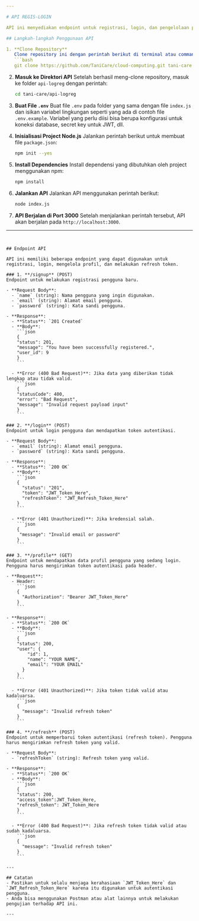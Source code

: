 ```yaml
---

# API REGIS-LOGIN

API ini menyediakan endpoint untuk registrasi, login, dan pengelolaan profil pengguna. Anda bisa menggunakan API ini untuk mengelola sesi autentikasi pengguna dengan cara yang sederhana.

## Langkah-langkah Penggunaan API

1. **Clone Repository**
   Clone repository ini dengan perintah berikut di terminal atau command prompt:
   ```bash
   git clone https://github.com/TaniCare/cloud-computing.git tani-care
   ```

2. **Masuk ke Direktori API**
   Setelah berhasil meng-clone repository, masuk ke folder `api-logreg` dengan perintah:
   ```bash
   cd tani-care/api-logreg
   ```

3. **Buat File `.env`**
   Buat file `.env` pada folder yang sama dengan file `index.js` dan isikan variabel lingkungan seperti yang ada di contoh file `.env.example`. Variabel yang perlu diisi bisa berupa konfigurasi untuk koneksi database, secret key untuk JWT, dll.

4. **Inisialisasi Project Node.js**
   Jalankan perintah berikut untuk membuat file `package.json`:
   ```bash
   npm init --yes
   ```

5. **Install Dependencies**
   Install dependensi yang dibutuhkan oleh project menggunakan npm:
   ```bash
   npm install
   ```

6. **Jalankan API**
   Jalankan API menggunakan perintah berikut:
   ```bash
   node index.js
   ```

7. **API Berjalan di Port 3000**
   Setelah menjalankan perintah tersebut, API akan berjalan pada `http://localhost:3000`.

---
```


## Endpoint API

API ini memiliki beberapa endpoint yang dapat digunakan untuk registrasi, login, mengelola profil, dan melakukan refresh token.

### 1. **/signup** (POST)
Endpoint untuk melakukan registrasi pengguna baru.

- **Request Body**:
  - `name` (string): Nama pengguna yang ingin digunakan.
  - `email` (string): Alamat email pengguna.
  - `password` (string): Kata sandi pengguna.

- **Response**:
  - **Status**: `201 Created`
  - **Body**:
    ```json
    {
    "status": 201,
    "message": "You have been successfully registered.",
    "user_id": 9
    }
    ```

  - **Error (400 Bad Request)**: Jika data yang diberikan tidak lengkap atau tidak valid.
    ```json
    {
    "statusCode": 400,
    "error": "Bad Request",
    "message": "Invalid request payload input"
    }
    ```

### 2. **/login** (POST)
Endpoint untuk login pengguna dan mendapatkan token autentikasi.

- **Request Body**:
  - `email` (string): Alamat email pengguna.
  - `password` (string): Kata sandi pengguna.

- **Response**:
  - **Status**: `200 OK`
  - **Body**:
    ```json
    {
      "status": "201",
      "token": "JWT_Token_Here",
      "refreshToken": "JWT_Refresh_Token_Here"
    }
    ```

  - **Error (401 Unauthorized)**: Jika kredensial salah.
    ```json
    {
     "message": "Invalid email or password"
    }
    ```

### 3. **/profile** (GET)
Endpoint untuk mendapatkan data profil pengguna yang sedang login. Pengguna harus mengirimkan token autentikasi pada header.

- **Request**:
  - Header:
    ```json
    {
      "Authorization": "Bearer JWT_Token_Here"
    }
    ```

- **Response**:
  - **Status**: `200 OK`
  - **Body**:
    ```json
    {
    "status": 200,
    "user": {
        "id": 1,
        "name": "YOUR NAME",
        "email": "YOUR EMAIL"
      }
    }
    ```

  - **Error (401 Unauthorized)**: Jika token tidak valid atau kadaluarsa.
    ```json
    {
      "message": "Invalid refresh token"
    }
    ```

### 4. **/refresh** (POST)
Endpoint untuk memperbarui token autentikasi (refresh token). Pengguna harus mengirimkan refresh token yang valid.

- **Request Body**:
  - `refreshToken` (string): Refresh token yang valid.

- **Response**:
  - **Status**: `200 OK`
  - **Body**:
    ```json
    {
    "status": 200,
    "access_token":JWT_Token_Here,
    "refresh_token": JWT_Token_Here
    }
    ```

  - **Error (400 Bad Request)**: Jika refresh token tidak valid atau sudah kadaluarsa.
    ```json
    {
      "message": "Invalid refresh token"
    }
    ```

---

## Catatan
- Pastikan untuk selalu menjaga kerahasiaan `JWT_Token_Here` dan `JWT_Refresh_Token_Here` karena itu digunakan untuk autentikasi pengguna.
- Anda bisa menggunakan Postman atau alat lainnya untuk melakukan pengujian terhadap API ini.

--- 
